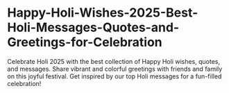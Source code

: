 # Happy-Holi-Wishes-2025-Best-Holi-Messages-Quotes-and-Greetings-for-Celebration
Celebrate Holi 2025 with the best collection of Happy Holi wishes, quotes, and messages. Share vibrant and colorful greetings with friends and family on this joyful festival. Get inspired by our top Holi messages for a fun-filled celebration!
